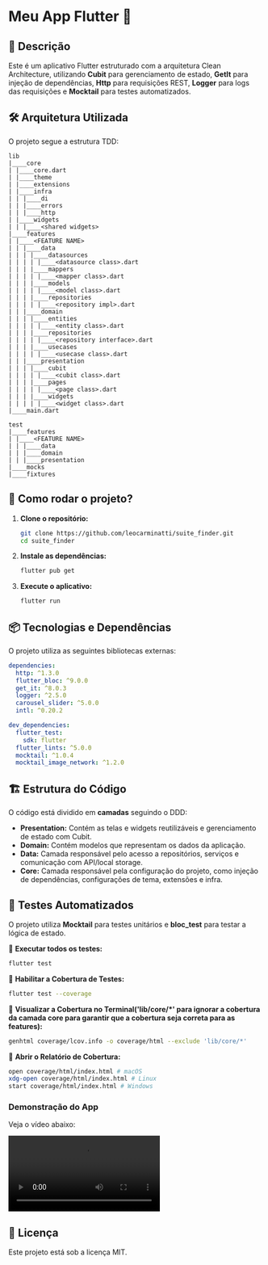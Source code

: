 # Meu App Flutter 🚀

## 📌 Descrição
Este é um aplicativo Flutter estruturado com a arquitetura Clean Architecture, utilizando **Cubit** para gerenciamento de estado, **GetIt** para injeção de dependências, **Http** para requisições REST, **Logger** para logs das requisições e **Mocktail** para testes automatizados.

## 🛠️ Arquitetura Utilizada
O projeto segue a estrutura TDD:

```
lib
|____core
| |____core.dart
| |____theme
| |____extensions
| |____infra
| | |____di
| | |____errors
| | |____http
| |____widgets
| | |____<shared widgets>
|____features
| |____<FEATURE NAME>
| | |____data
| | | |____datasources
| | | | |____<datasource class>.dart
| | | |____mappers
| | | | |____<mapper class>.dart
| | | |____models
| | | | |____<model class>.dart
| | | |____repositories
| | | | |____<repository impl>.dart
| | |____domain
| | | |____entities
| | | | |____<entity class>.dart
| | | |____repositories
| | | | |____<repository interface>.dart
| | | |____usecases
| | | | |____<usecase class>.dart
| | |____presentation
| | | |____cubit
| | | | |____<cubit class>.dart
| | | |____pages
| | | | |____<page class>.dart
| | | |____widgets
| | | | |____<widget class>.dart
|____main.dart

test
|____features
| |____<FEATURE NAME>
| | |____data
| | |____domain  
| | |____presentation
|____mocks
|____fixtures

```

## 🚀 Como rodar o projeto?

1. **Clone o repositório:**
   ```sh
   git clone https://github.com/leocarminatti/suite_finder.git
   cd suite_finder
   ```

2. **Instale as dependências:**
   ```sh
   flutter pub get
   ```

3. **Execute o aplicativo:**
   ```sh
   flutter run
   ```

## 📦 Tecnologias e Dependências
O projeto utiliza as seguintes bibliotecas externas:

```yaml
dependencies:
  http: ^1.3.0
  flutter_bloc: ^9.0.0
  get_it: ^8.0.3
  logger: ^2.5.0
  carousel_slider: ^5.0.0
  intl: ^0.20.2

dev_dependencies:
  flutter_test:
    sdk: flutter
  flutter_lints: ^5.0.0
  mocktail: ^1.0.4
  mocktail_image_network: ^1.2.0
```

## 🏗️ Estrutura do Código
O código está dividido em **camadas** seguindo o DDD:
- **Presentation:** Contém as telas e widgets reutilizáveis e gerenciamento de estado com Cubit.
- **Domain:** Contém modelos que representam os dados da aplicação.
- **Data:** Camada responsável pelo acesso a repositórios, serviços e comunicação com API/local storage.
- **Core:** Camada responsável pela configuração do projeto, como injeção de dependências, configurações de tema, extensões e infra.

## 🧪 Testes Automatizados
O projeto utiliza **Mocktail** para testes unitários e **bloc_test** para testar a lógica de estado.

📌 **Executar todos os testes:**
```sh
flutter test
```

📌 **Habilitar a Cobertura de Testes:**
```sh
flutter test --coverage
```

📌 **Visualizar a Cobertura no Terminal('lib/core/*' para ignorar a cobertura da camada core para garantir que a cobertura seja correta para as features):**
```sh
genhtml coverage/lcov.info -o coverage/html --exclude 'lib/core/*'
```

📌 **Abrir o Relatório de Cobertura:**
```sh
open coverage/html/index.html # macOS
xdg-open coverage/html/index.html # Linux
start coverage/html/index.html # Windows
```

### Demonstração do App

Veja o vídeo abaixo:

<video controls>
  <source src="https://drive.google.com/uc?export=download&id=1jV9OwAFxgF-B0w0xM-Q0dMJfYCCMzpLN" type="video/mp4">
  Seu navegador não suporta o elemento de vídeo. <a href="https://drive.google.com/uc?export=download&id=1jV9OwAFxgF-B0w0xM-Q0dMJfYCCMzpLN">Clique aqui para baixar o vídeo.</a>
</video>


## 📜 Licença
Este projeto está sob a licença MIT.